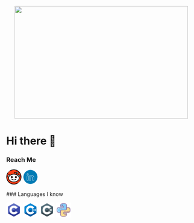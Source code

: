<p align="center">
  <img width="460" height="300" src="monkeycoder.gif">
</p>

# Hi there 👋
<!--
**warhammer327/warhammer327** is a ✨ _special_ ✨ repository because its `README.md` (this file) appears on your GitHub profile.

Here are some ideas to get you started:

- 🔭 I’m currently working on ...
- 🌱 I’m currently learning ...
- 👯 I’m looking to collaborate on ...
- 🤔 I’m looking for help with ...
- 💬 Ask me about ...
- 📫 How to reach me: ...
- 😄 Pronouns: ...
- ⚡ Fun fact: ...
-->
### Reach Me
<p align="left">
  <a href="https://www.reddit.com/user/warhammer327" target="_blank"><img width="40" height="40" src="/icons/reddit.png"></a>
  <a href="https://www.linkedin.com/in/warhammer327/" target="_blank"><img width="40" height="40" src="/icons/linkedIn.png"></a>
</p>
### Languages I know
<p align="left">
  <img width="40" height="40" src="/icons/c.png">
  <img width="40" height="40" src="/icons/c++.png">
  <img width="40" height="40" src="/icons/csharp.png">
  <img width="40" height="40" src="/icons/python.png">
</p>
